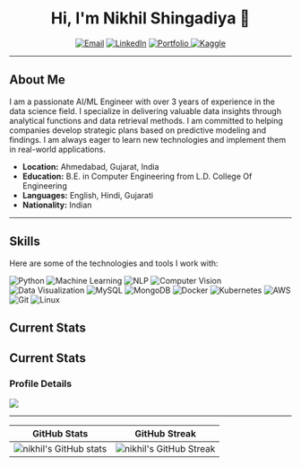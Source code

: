 

<h1 align="center">Hi, I'm Nikhil Shingadiya 👋</h1>

<p align="center">
  <a href="mailto:shingadiyanikhil1634@gmail.com"><img src="https://img.shields.io/badge/Email-D14836?style=for-the-badge&logo=gmail&logoColor=white" alt="Email"></a>
  <a href="https://www.linkedin.com/in/nikhil-shingadiya/"><img src="https://img.shields.io/badge/LinkedIn-%230077B5.svg?style=for-the-badge&logo=linkedin&logoColor=white" alt="LinkedIn"></a>
  <a href="https://twitter.com/nikshingadiya">
  <img src="https://img.shields.io/badge/Portfolio-%23000000.svg?style=for-the-badge&logo=About.me&logoColor=white" alt="Portfolio">
  </a>
  <a href="https://www.kaggle.com/nikshingadiya">
    <img src="https://img.shields.io/badge/Kaggle-%2320BEFF.svg?style=for-the-badge&logo=Kaggle&logoColor=white" alt="Kaggle">
  </a>
</p>

---

## About Me

I am a passionate AI/ML Engineer with over 3 years of experience in the data science field. I specialize in delivering valuable data insights through analytical functions and data retrieval methods. I am committed to helping companies develop strategic plans based on predictive modeling and findings. I am always eager to learn new technologies and implement them in real-world applications.

- **Location:** Ahmedabad, Gujarat, India
- **Education:** B.E. in Computer Engineering from L.D. College Of Engineering
- **Languages:** English, Hindi, Gujarati
- **Nationality:** Indian

---

## Skills

Here are some of the technologies and tools I work with:

![Python](https://img.shields.io/badge/Python-%2314354C.svg?style=for-the-badge&logo=python&logoColor=white)
![Machine Learning](https://img.shields.io/badge/Machine%20Learning-%2300C853.svg?style=for-the-badge&logo=machine-learning&logoColor=white)
![NLP](https://img.shields.io/badge/Natural%20Language%20Processing-%23FF6F00.svg?style=for-the-badge&logo=natural-language-processing&logoColor=white)
![Computer Vision](https://img.shields.io/badge/Computer%20Vision-%23007ACC.svg?style=for-the-badge&logo=computer-vision&logoColor=white)
![Data Visualization](https://img.shields.io/badge/Data%20Visualization-%23E4405F.svg?style=for-the-badge&logo=data-visualization&logoColor=white)
![MySQL](https://img.shields.io/badge/MySQL-%234479A1.svg?style=for-the-badge&logo=mysql&logoColor=white)
![MongoDB](https://img.shields.io/badge/MongoDB-%2347A248.svg?style=for-the-badge&logo=mongodb&logoColor=white)
![Docker](https://img.shields.io/badge/Docker-%232496ED.svg?style=for-the-badge&logo=docker&logoColor=white)
![Kubernetes](https://img.shields.io/badge/Kubernetes-%23326CE5.svg?style=for-the-badge&logo=kubernetes&logoColor=white)
![AWS](https://img.shields.io/badge/Amazon%20AWS-%23232F3E.svg?style=for-the-badge&logo=amazon-aws&logoColor=white)
![Git](https://img.shields.io/badge/Git-%23F05032.svg?style=for-the-badge&logo=git&logoColor=white)
![Linux](https://img.shields.io/badge/Linux-%23FCC624.svg?style=for-the-badge&logo=linux&logoColor=black)


## Current Stats
## Current Stats

### Profile Details
![](http://github-profile-summary-cards.vercel.app/api/cards/profile-details?username=nikshingadiya&theme=tokyonight)


---

| **GitHub Stats** | **GitHub Streak** |
| :---: | :---: |
| ![nikhil's GitHub stats](https://github-readme-stats.vercel.app/api?username=nikshingadiya&show_icons=true&theme=tokyonight&from=2020-01-01&to=2024-12-21) | ![nikhil's GitHub Streak](https://github-readme-streak-stats.herokuapp.com/?user=nikshingadiya&theme=tokyonight) |


